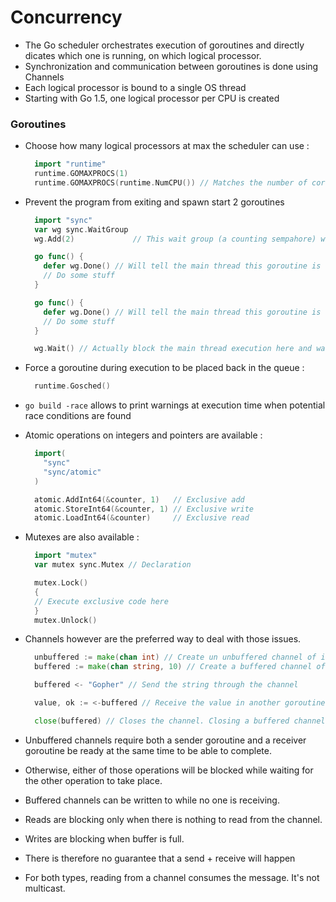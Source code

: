 Concurrency
==========

- The Go scheduler orchestrates execution of goroutines and directly dicates which one is running, on which logical processor.
- Synchronization and communication between goroutines is done using Channels
- Each logical processor is bound to a single OS thread
- Starting with Go 1.5, one logical processor per CPU is created


### Goroutines

- Choose how many logical processors at max the scheduler can use :
  ```go
    import "runtime"
    runtime.GOMAXPROCS(1)
    runtime.GOMAXPROCS(runtime.NumCPU()) // Matches the number of cores on the system.
  ```

- Prevent the program from exiting and spawn start 2 goroutines
  ```go
    import "sync"
    var wg sync.WaitGroup
    wg.Add(2)             // This wait group (a counting sempahore) will have to wait for 2 goroutines to be completed

    go func() {
      defer wg.Done() // Will tell the main thread this goroutine is done at the end of the execution of the method.
      // Do some stuff
    }

    go func() {
      defer wg.Done() // Will tell the main thread this goroutine is done at the end of the execution of the method.
      // Do some stuff
    }

    wg.Wait() // Actually block the main thread execution here and wait for goroutines to be done
  ```

- Force a goroutine during execution to be placed back in the queue :
  ```go
    runtime.Gosched()
  ```

- `go build -race` allows to print warnings at execution time when potential race conditions are found

- Atomic operations on integers and pointers are available :
  ```go
    import(
      "sync"
      "sync/atomic"
    )

    atomic.AddInt64(&counter, 1)   // Exclusive add
    atomic.StoreInt64(&counter, 1) // Exclusive write
    atomic.LoadInt64(&counter)     // Exclusive read
  ```

- Mutexes are also available :
  ```go
    import "mutex"
    var mutex sync.Mutex // Declaration

    mutex.Lock()
    {
    // Execute exclusive code here
    }
    mutex.Unlock()
  ```

- Channels however are the preferred way to deal with those issues.
  ```go
    unbuffered := make(chan int) // Create un unbuffered channel of ints
    buffered := make(chan string, 10) // Create a buffered channel of strings. Buffer size is 10.

    buffered <- "Gopher" // Send the string through the channel

    value, ok := <-buffered // Receive the value in another goroutine. !ok means the channel was closed.

    close(buffered) // Closes the channel. Closing a buffered channel still allows to receive, but we can't send to it anymore.
  ```


- Unbuffered channels require both a sender goroutine and a receiver goroutine be ready at the same time to be able to complete.
- Otherwise, either of those operations will be blocked while waiting for the other operation to take place.

- Buffered channels can be written to while no one is receiving.
- Reads are blocking only when there is nothing to read from the channel.
- Writes are blocking when buffer is full.
- There is therefore no guarantee that a send + receive will happen

- For both types, reading from a channel consumes the message. It's not multicast.
